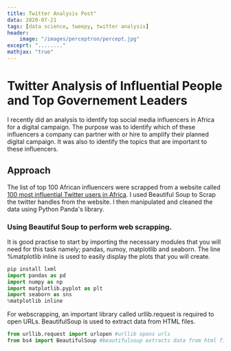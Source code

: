```yaml
---
title: Twitter Analysis Post"
data: 2020-07-21
tags: [data science, tweepy, twitter analysis]
header:
    image: "/images/perceptron/percept.jpg"
exceprt: "........"
mathjax: "true"
---
```


# Twitter Analysis of Influential People and Top Governement Leaders 
I recently did an analysis to identify top social media influencers in Africa for a digital campaign.
The purpose was to identify which of these influencers a company can partner with or hire to amplify 
their planned digital campaign. It was also  to identify the topics that are important to these influencers.
## Approach
The list of top 100 African influencers were scrapped from a website called [100 most influential Twitter users in Africa](https://africafreak.com/100-most-influential-twitter-users-in-africa). I used Beautiful Soup to Scrap the twitter handles
from the website. I then manipulated and cleaned the data using Python Panda's library.

### Using Beautiful Soup to perform web scrapping.
It is good practise to start by importing the necessary modules that you will need for this task
namely; pandas, numoy, matplotlib and seaborn. The line %matplotlib inline is used to easily 
display the plots that you will create.

``` python
pip install lxml
import pandas as pd
import numpy as np
import matplotlib.pyplot as plt
import seaborn as sns
%matplotlib inline
```
For webscrapping, an important library called urllib.request is required to open URLs. BeautifulSoup is used
to extract data from HTML files.
``` python
from urllib.request import urlopen #urllib opens urls
from bs4 import BeautifulSoup #beautifulsoup extracts data from html files
```
